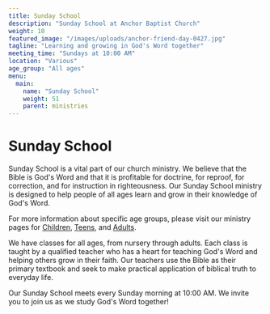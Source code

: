```yaml
---
title: Sunday School
description: "Sunday School at Anchor Baptist Church"
weight: 10
featured_image: "/images/uploads/anchor-friend-day-0427.jpg"
tagline: "Learning and growing in God's Word together"
meeting_time: "Sundays at 10:00 AM"
location: "Various"
age_group: "All ages"
menu:
  main:
    name: "Sunday School"
    weight: 51
    parent: ministries
---
```


# Sunday School

Sunday School is a vital part of our church ministry. We believe that the Bible is God's Word and that it is profitable for doctrine, for reproof, for correction, and for instruction in righteousness. Our Sunday School ministry is designed to help people of all ages learn and grow in their knowledge of God's Word.

For more information about specific age groups, please visit our ministry pages for [Children](/ministries/children/), [Teens](/ministries/teens/), and [Adults](/ministries/adults/).

We have classes for all ages, from nursery through adults. Each class is taught by a qualified teacher who has a heart for teaching God's Word and helping others grow in their faith. Our teachers use the Bible as their primary textbook and seek to make practical application of biblical truth to everyday life.

Our Sunday School meets every Sunday morning at 10:00 AM. We invite you to join us as we study God's Word together! 